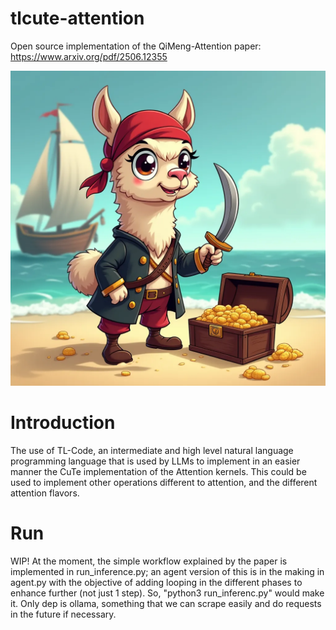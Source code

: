 # tlcute-attention
Open source implementation of the QiMeng-Attention paper: https://www.arxiv.org/pdf/2506.12355

![alt text](image-6.webp "A cute treasure found by a llama")

# Introduction
The use of TL-Code, an intermediate and high level natural language programming language that is used by LLMs to implement in an easier manner the CuTe implementation of the Attention kernels. This could be used to implement other operations different to attention, and the different attention flavors.

# Run
WIP! At the moment, the simple workflow explained by the paper is implemented in run_inference.py; an agent version of this is in the making in agent.py with the objective of adding looping in the different phases to enhance further (not just 1 step).
So, "python3 run_inferenc.py" would make it. Only dep is ollama, something that we can scrape easily and do requests in the future if necessary.
